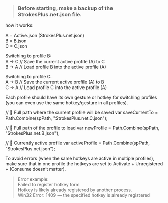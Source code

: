 > ### Before starting, make a backup of the StrokesPlus.net.json file.

how it works:

A = Active.json (StrokesPlus.net.json)  
B = B.json  
C = C.json  

Switching to profile B:  
A → C   // Save the current active profile (A) to C  
B → A   // Load profile B into the active profile (A)  

Switching to profile C:  
A → B   // Save the current active profile (A) to B  
C → A   // Load profile C into the active profile (A)


Each profile should have its own gesture or hotkey for switching profiles
(you can even use the same hotkey/gesture in all profiles).


// 📌 Full path where the current profile will be saved
var saveCurrentTo = Path.Combine(spPath, "StrokesPlus.net.C.json");

// 📌 Full path of the profile to load
var newProfile = Path.Combine(spPath, "StrokesPlus.net.B.json");

// 📌 Currently active profile
var activeProfile = Path.Combine(spPath, "StrokesPlus.net.json");


To avoid errors (when the same hotkeys are active in multiple profiles), make sure that in one profile the hotkeys are set to Activate + Unregistered + (Consume doesn’t matter).

> Error example:  
Failed to register hotkey form  
Hotkey is likely already registered by another process.  
Win32 Error: 1409 — the specified hotkey is already registered  
